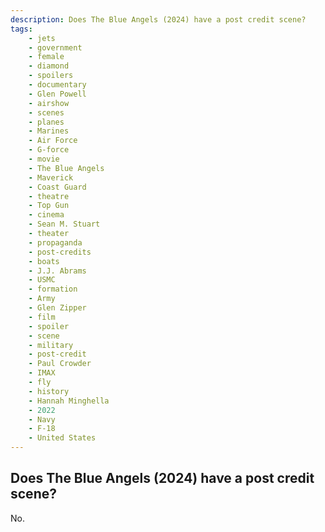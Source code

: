 ```yaml
---
description: Does The Blue Angels (2024) have a post credit scene?
tags: 
    - jets
    - government
    - female
    - diamond
    - spoilers
    - documentary
    - Glen Powell
    - airshow
    - scenes
    - planes
    - Marines
    - Air Force
    - G-force
    - movie
    - The Blue Angels
    - Maverick
    - Coast Guard
    - theatre
    - Top Gun
    - cinema
    - Sean M. Stuart
    - theater
    - propaganda
    - post-credits
    - boats
    - J.J. Abrams
    - USMC
    - formation
    - Army
    - Glen Zipper
    - film
    - spoiler
    - scene
    - military
    - post-credit
    - Paul Crowder
    - IMAX
    - fly
    - history
    - Hannah Minghella
    - 2022
    - Navy
    - F-18
    - United States
---
```


## Does The Blue Angels (2024) have a post credit scene?

No.
